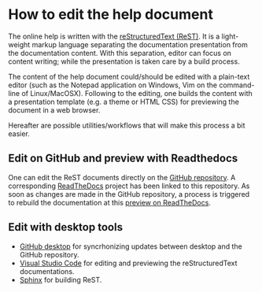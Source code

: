 # How to edit the help document

The online help is written with the [reStructuredText (ReST)](https://en.wikipedia.org/wiki/ReStructuredText). It is a light-weight markup language separating the documentation presentation from the documentation content.  With this separation, editor can focus on content writing; while the presentation is taken care by a build process.

The content of the help document could/should be edited with a plain-text editor (such as the Notepad application on Windows, Vim on the command-line of Linux/MacOSX). Following to the editing, one builds the content with a presentation template (e.g. a theme or HTML CSS) for previewing the document in a web browser.

Hereafter are possible utilities/workflows that will make this process a bit easier.

## Edit on GitHub and preview with Readthedocs

One can edit the ReST documents directly on the [GitHub repository](https://github.com/donders-research-data-management/rdm-configurable-content-donders/tree/master/doc/help).  A corresponding [ReadTheDocs](https://readthedocs.org/) project has been linked to this repository.  As soon as changes are made in the GitHub repository, a process is triggered to rebuild the documentation at this [preview on ReadTheDocs](https://rdm-configurable-content-donders.readthedocs.io/en/latest/).

## Edit with desktop tools

- [GitHub desktop](https://desktop.github.com/) for syncrhonizing updates between desktop and the GitHub repository.
- [Visual Studio Code](https://code.visualstudio.com/) for editing and previewing the reStructuredText documentations.
- [Sphinx](http://www.sphinx-doc.org/en/master/usage/installation.html) for building ReST.
